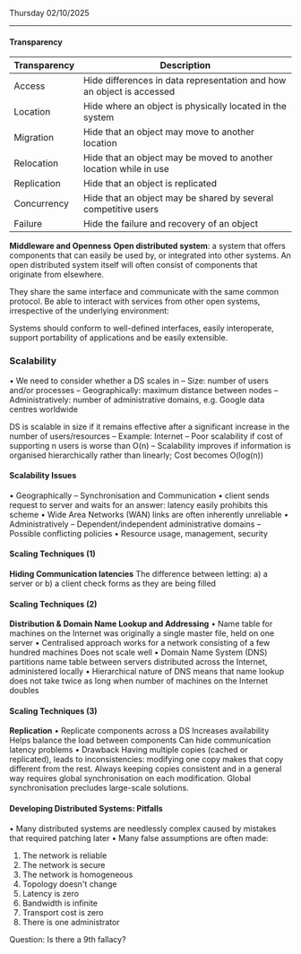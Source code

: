 Thursday 02/10/2025

---
#### Transparency 

| Transparency | Description                                                           |
| ------------ | --------------------------------------------------------------------- |
| Access       | Hide differences in data representation and how an object is accessed |
| Location     | Hide where an object is physically located in the system              |
| Migration    | Hide that an object may move to another location                      |
| Relocation   | Hide that an object may be moved to another location while in use     |
| Replication  | Hide that an object is replicated                                     |
| Concurrency  | Hide that an object may be shared by several competitive users        |
| Failure      | Hide the failure and recovery of an object                            |
  
**Middleware and Openness**
**Open distributed system**: a system that offers components that can easily be
used by, or integrated into other systems. An open distributed system itself will
often consist of components that originate from elsewhere.

They share the same interface and communicate with the same common protocol. Be able to interact with services from other open systems, irrespective of the underlying environment:

Systems should conform to well-defined interfaces, easily interoperate, support portability of applications and be easily extensible.

### Scalability
• We need to consider whether a DS scales in
– Size: number of users and/or processes
– Geographically: maximum distance between nodes
– Administratively: number of administrative domains, e.g. Google data centres worldwide

DS is scalable in size if it remains effective after a significant increase in the number of users/resources
– Example: Internet
– Poor scalability if cost of supporting n users is worse than O(n)
– Scalability improves if information is organised hierarchically rather than linearly; Cost becomes O(log(n))
#### Scalability Issues
• Geographically – Synchronisation and Communication
	• client sends request to server and waits for an answer: latency easily prohibits this scheme
	• Wide Area Networks (WAN) links are often inherently unreliable
• Administratively
– Dependent/independent administrative domains
– Possible conflicting policies
	• Resource usage, management, security
#### Scaling Techniques (1)
**Hiding Communication latencies**
The difference between letting:
	a) a server or
	b) a client check forms as they are being filled
#### Scaling Techniques (2)
**Distribution & Domain Name Lookup and Addressing**
• Name table for machines on the Internet was originally a single master file, held on one server
• Centralised approach works for a network consisting of a few hundred machines 
	Does not scale well
• Domain Name System (DNS) partitions name table between servers distributed across the Internet, administered locally
• Hierarchical nature of DNS means that name lookup does not take twice as long when number of machines on the Internet doubles
#### Scaling Techniques (3)
**Replication**
• Replicate components across a DS
	Increases availability
	Helps balance the load between components
	Can hide communication latency problems
• Drawback
	Having multiple copies (cached or replicated), leads to inconsistencies: modifying one copy makes that copy different from the rest.
	Always keeping copies consistent and in a general way requires global synchronisation on each modification.
	Global synchronisation precludes large-scale solutions.
#### Developing Distributed Systems: Pitfalls
• Many distributed systems are needlessly complex caused by mistakes that required patching later
• Many false assumptions are often made:
1. The network is reliable
2. The network is secure
3. The network is homogeneous
4. Topology doesn't change
5. Latency is zero
6. Bandwidth is infinite
7. Transport cost is zero
8. There is one administrator

Question: Is there a 9th fallacy?


